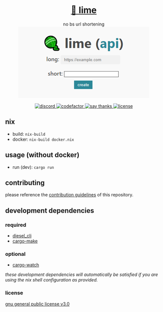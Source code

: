 <a href="https://github.com/fuwn/lime">
<h1 align="center">🧶 lime</h1>
</a>
<p align="center">
no bs url shortening

<img src="./assets/screenshot_index.png" alt="screenshot of index page">
</p>

<p align="center">
<a href="https://discord.com/invite/yWKgRT6">
<img src="https://img.shields.io/discord/246524734718738442" alt="discord" />
</a>
<a href="https://www.codefactor.io/repository/github/fuwn/lime">
<img src="https://www.codefactor.io/repository/github/fuwn/lime/badge" alt="codefactor" />
</a>
<a href="https://saythanks.io/to/fuwnzy@gmail.com">
<img src="https://img.shields.io/badge/Say%20Thanks-!-1EAEDB.svg" alt="say thanks" />
</a>
<a href="./license">
<img src="https://img.shields.io/github/license/fuwn/lime" alt="license" />
</a>
</p>

## nix
- build: `nix-build`
- docker: `nix-build docker.nix`

## usage (without docker)
- run (dev): `cargo run`

## contributing
please reference the [contribution guidelines](./contributing.md) of this repository.

## development dependencies
### required
- [diesel_cli](https://crates.io/crates/diesel_cli)
- [cargo-make](https://github.com/sagiegurari/cargo-make)

### optional
- [cargo-watch](https://crates.io/crates/cargo-watch)

*these development dependencies will automatically be satisfied if you are using the nix
shell configuration as provided.*

### license
[gnu general public license v3.0](./license)
